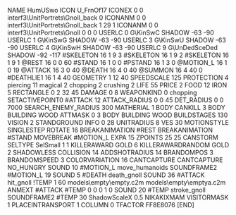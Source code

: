 NAME 			HumUSwo
ICON 			U_FrnOf17
ICONEX 0 0 interf3\UnitPortrets\Gnoll_back 0
ICONANM 0 0 interf3\UnitPortrets\Gnoll_back 1 29 1
ICONANM 0 0 interf3\UnitPortrets\Gnoll 0 0 0
USERLC 			0 G\KinSwC SHADOW -63 -90
USERLC 			1 G\KinSwG SHADOW -63 -90
USERLC 			3 G\KinSwU SHADOW -63 -90
USERLC 			4 G\KinSwH SHADOW -63 -90
USERLC 			9 G\UnDedSceDed SHADOW -92 -117
#SKELETON               16 1 9 3
#SKELETON               16 1 9 2
#SKELETON               16 1 9 1
@REST      		16 0 0 60
#STAND     		16 1 0 0
#PSTAND    		16 1 3 0
@MOTION_L  		16 1 0 19
@ATTACK    		16 3 0 40
@DEATH     		16 4 0 40
@SUMMON     		16 4 40 0 
#DEATHLIE1 		16 1 4 40
GEOMETRY 		1 12 40
SPEEDSCALE 		125
PROTECTION 		4 piercing 11 magical 2 chopping 2 crushing 2
LIFE     		55
PRICE 2 FOOD 12 IRON 5
RECTANGLE 		0 2 32 45
DAMAGE   		0 8
WEAPONKIND 		0 chopping
SETACTIVEPOINT0 	#ATTACK 12
ATTACK_RADIUS 		0 0 45
DET_RADIUS 		0 0 7000
SEARCH_ENEMY_RADIUS 	300
MATHERIAL 		1 BODY
CANKILL 3 BODY BUILDING WOOD 
ATTMASK 0 3 BODY BUILDING WOOD 
BUILDSTAGES 		130
VISION 			2
STANDGROUND
INFO 			0 28
UNITRADIUS 		8
VES 			30
MOTIONSTYLE 		SINGLESTEP
ROTATE 			16
BREAKANIMATION 		#REST
BREAKANIMATION 		#STAND
MOVEBREAK 		#MOTION_L
EXPA 			15
ZPOINTS 25 25
CANSTORM
SELTYPE SelSmall 1 1
KILLERAWARD             GOLD 6
KILLERAWARDRANDOM       GOLD 2
SHADOWLESS
COLLISION 14
ADDSHOTRADIUS 14
BRANDOMPOS 3
BRANDOMSPEED 3
COLORVARIATION 16
CANTCAPTURE
CANTCAPTURE
NO_HUNGRY
SOUND 10 #MOTION_L move_humanoids
SOUNDFRAME2 #MOTION_L 19
SOUND 5 #DEATH death_gnoll
SOUND 36 #ATTACK hit_gnoll
!TEMP  1 60 models\empty\empty.c2m models\empty\emptya.c2m
ANMEXT #ATTACK #TEMP 0 0 0 1 0
SOUND 20 #TEMP stroke_gnoll
SOUNDFRAME2 #TEMP 30
ShadowScaleX 0.5
NIKAKIXMAM
VISITORMASK 1
PLACEINTRANSPORT 1
COLUMN 0
TFACTOR FF8E8076
[END]
